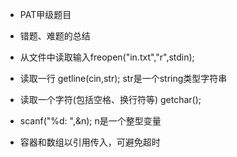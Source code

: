 - PAT甲级题目
- 错题、难题的总结

- 从文件中读取输入freopen("in.txt","r",stdin);
- 读取一行 getline(cin,str); str是一个string类型字符串
- 读取一个字符(包括空格、换行符等) getchar();
- scanf("%d: ",&n); n是一个整型变量
- 容器和数组以引用传入，可避免超时


